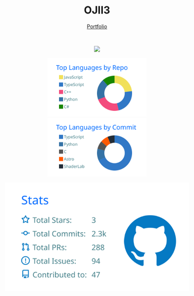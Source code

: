 <h1 align="center">OJII3</h1>

<p align="center">
  <a href="https://ojii3.github.io/profile">Portfolio</a>
</p>
<br />

<p align="center">
  <img src="https://github-readme-stats.vercel.app/api?username=ojii3&show_icons=true&theme=transparent&hide_border=true">
</p>

<p align="center">
  <img height="160" src="https://raw.githubusercontent.com/OJII3/OJII3/main/profile-summary-card-output/transparent/1-repos-per-language.svg">
  <img height="160" src="https://raw.githubusercontent.com/OJII3/OJII3/main/profile-summary-card-output/transparent/2-most-commit-language.svg">
</p>

<p align="center" height="160">
  <img src="https://raw.githubusercontent.com/OJII3/OJII3/main/profile-summary-card-output/transparent/3-stats.svg">
</p>
